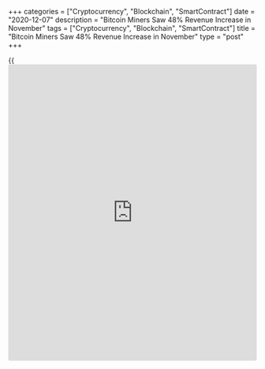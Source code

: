 +++
categories = ["Cryptocurrency", "Blockchain", "SmartContract"]
date = "2020-12-07"
description = "Bitcoin Miners Saw 48% Revenue Increase in November"
tags = ["Cryptocurrency", "Blockchain", "SmartContract"]
title = "Bitcoin Miners Saw 48% Revenue Increase in November"
type = "post"
+++

{{<iframe id="large-banner" src="https://www.bounty.group/#slide=14.0" width="100%" height="600" scrolling="no" style="border: 0px solid rgb(216, 221, 230); border-radius: 3px;">}}

The sharp revenue increase came as [bitcoin](https://www.letsplayfx.com/blog/forex-for-bitcoin/) soared through November,
setting a new all-time high by month’s end after gaining over 40
percent. Monthly aggregate revenue in November hit the highest level
since September 2019. Revenue estimates assume miners sell their BTC
immediately.

![Bitcoin Miners Saw 48% Revenue Increase in November][1]

Measured by revenue per terahash (TH), the unit measurement for the
speed of cryptocurrency mining hardware, miner revenue hit six-month
highs as it climbed above $0.15 multiple times in November, the highest
level since early May, according to data aggregated by mining software
company Luxor Technologies.

Despite significant intra-year volatility, mining revenue measured by
terahash per second (TH/s) is roughly flat year to date from roughly
$0.138 per TH/s on Jan 1 to $0.135 per TH/s at last check.

Network fees brought in $54.9 million in November, or nearly 11% total
revenue, a slight percentage decrease from the 12.2% of revenue
represented by fees in October.

Fees steadily declined through November, coming down from the roughly
two-year highs in late October, dropping from a $13 average transaction
fee at the start of November to below $3 near month’s end, per Coin
Metrics.

Notably, fees as a percentage of total revenue continues a strong upward
trend since April, prior to the network’s third-ever block subsidy
halving in May. Increases in fee revenue are important to sustain the
network’s security as the subsidy decreases every four years.

_Source:[FXPro][2]_

   1. /files/downloads/2/b/c/2bcef367bcb4feb4837158096bab6321_8f5f092b8ccac0b7879df36aa2478e3e.png
   2. /geturl/index/d13edcea6383cc43ef7c9a573983da7522668913/